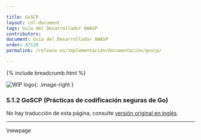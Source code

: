 ```yaml
---

title: GoSCP
layout: col-document
tags: Guía del Desarrollador OWASP
contributors:
document: Guía del Desarrollador OWASP
order: 47120
permalink: /release-es/implementación/documentación/goscp/

---
```


{% include breadcrumb.html %}

<style type="text/css">
.image-right {
  height: 180px;
  display: block;
  margin-left: auto;
  margin-right: auto;
  float: right;
}
</style>

![WIP logo](../../../../assets/images/dg_wip.png "Trabajo en curso"){: .image-right }

### 5.1.2 GoSCP (Prácticas de codificación seguras de Go)

No hay traducción de esta página, consulte [versión original en inglés][release070102].

----

[release070102]: https://github.com/OWASP/www-project-developer-guide/blob/main/release/07-implementation/01-documentation/02-go-scp.md

\newpage
